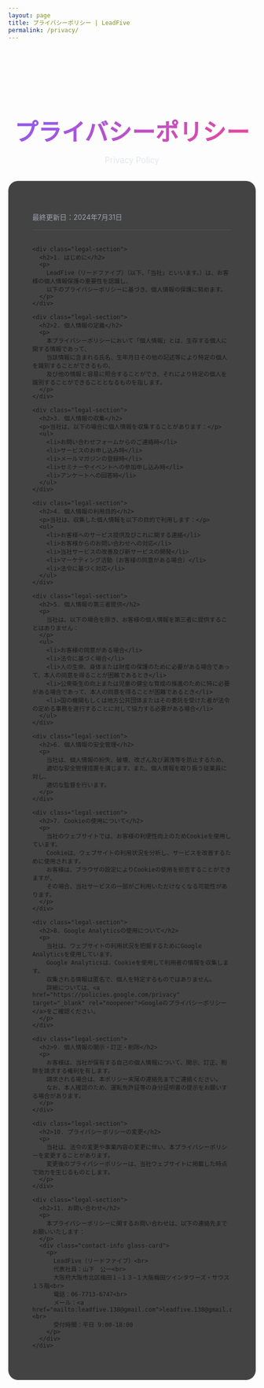 ```yaml
---
layout: page
title: プライバシーポリシー | LeadFive
permalink: /privacy/
---
```


<div class="container" style="padding-top: 4rem;">
  <div class="contact-header" style="text-align:center; margin-bottom: 2rem;">
    <h1>プライバシーポリシー</h1>
    <p>Privacy Policy</p>
  </div>
</div>

<div class="container">
  <section class="legal-content">
    <p class="last-updated">最終更新日：2024年7月31日</p>

    <div class="legal-section">
      <h2>1. はじめに</h2>
      <p>
        LeadFive（リードファイブ）（以下、「当社」といいます。）は、お客様の個人情報保護の重要性を認識し、
        以下のプライバシーポリシーに基づき、個人情報の保護に努めます。
      </p>
    </div>

    <div class="legal-section">
      <h2>2. 個人情報の定義</h2>
      <p>
        本プライバシーポリシーにおいて「個人情報」とは、生存する個人に関する情報であって、
        当該情報に含まれる氏名、生年月日その他の記述等により特定の個人を識別することができるもの、
        及び他の情報と容易に照合することができ、それにより特定の個人を識別することができることとなるものを指します。
      </p>
    </div>

    <div class="legal-section">
      <h2>3. 個人情報の収集</h2>
      <p>当社は、以下の場合に個人情報を収集することがあります：</p>
      <ul>
        <li>お問い合わせフォームからのご連絡時</li>
        <li>サービスのお申し込み時</li>
        <li>メールマガジンの登録時</li>
        <li>セミナーやイベントへの参加申し込み時</li>
        <li>アンケートへの回答時</li>
      </ul>
    </div>

    <div class="legal-section">
      <h2>4. 個人情報の利用目的</h2>
      <p>当社は、収集した個人情報を以下の目的で利用します：</p>
      <ul>
        <li>お客様へのサービス提供及びこれに関する連絡</li>
        <li>お客様からのお問い合わせへの対応</li>
        <li>当社サービスの改善及び新サービスの開発</li>
        <li>マーケティング活動（お客様の同意がある場合）</li>
        <li>法令に基づく対応</li>
      </ul>
    </div>

    <div class="legal-section">
      <h2>5. 個人情報の第三者提供</h2>
      <p>
        当社は、以下の場合を除き、お客様の個人情報を第三者に提供することはありません：
      </p>
      <ul>
        <li>お客様の同意がある場合</li>
        <li>法令に基づく場合</li>
        <li>人の生命、身体または財産の保護のために必要がある場合であって、本人の同意を得ることが困難であるとき</li>
        <li>公衆衛生の向上または児童の健全な育成の推進のために特に必要がある場合であって、本人の同意を得ることが困難であるとき</li>
        <li>国の機関もしくは地方公共団体またはその委託を受けた者が法令の定める事務を遂行することに対して協力する必要がある場合</li>
      </ul>
    </div>

    <div class="legal-section">
      <h2>6. 個人情報の安全管理</h2>
      <p>
        当社は、個人情報の紛失、破壊、改ざん及び漏洩等を防止するため、
        適切な安全管理措置を講じます。また、個人情報を取り扱う従業員に対し、
        適切な監督を行います。
      </p>
    </div>

    <div class="legal-section">
      <h2>7. Cookieの使用について</h2>
      <p>
        当社のウェブサイトでは、お客様の利便性向上のためCookieを使用しています。
        Cookieは、ウェブサイトの利用状況を分析し、サービスを改善するために使用されます。
        お客様は、ブラウザの設定によりCookieの使用を拒否することができますが、
        その場合、当社サービスの一部がご利用いただけなくなる可能性があります。
      </p>
    </div>

    <div class="legal-section">
      <h2>8. Google Analyticsの使用について</h2>
      <p>
        当社は、ウェブサイトの利用状況を把握するためにGoogle Analyticsを使用しています。
        Google Analyticsは、Cookieを使用して利用者の情報を収集します。
        収集される情報は匿名で、個人を特定するものではありません。
        詳細については、<a href="https://policies.google.com/privacy" target="_blank" rel="noopener">Googleのプライバシーポリシー</a>をご確認ください。
      </p>
    </div>

    <div class="legal-section">
      <h2>9. 個人情報の開示・訂正・削除</h2>
      <p>
        お客様は、当社が保有する自己の個人情報について、開示、訂正、削除を請求する権利を有します。
        請求される場合は、本ポリシー末尾の連絡先までご連絡ください。
        なお、本人確認のため、運転免許証等の身分証明書の提示をお願いする場合があります。
      </p>
    </div>

    <div class="legal-section">
      <h2>10. プライバシーポリシーの変更</h2>
      <p>
        当社は、法令の変更や事業内容の変更に伴い、本プライバシーポリシーを変更することがあります。
        変更後のプライバシーポリシーは、当社ウェブサイトに掲載した時点で効力を生じるものとします。
      </p>
    </div>

    <div class="legal-section">
      <h2>11. お問い合わせ</h2>
      <p>
        本プライバシーポリシーに関するお問い合わせは、以下の連絡先までお願いいたします：
      </p>
      <div class="contact-info glass-card">
        <p>
          LeadFive（リードファイブ）<br>
          代表社員：山下　公一<br>
          大阪府大阪市北区梅田１−１３−１大阪梅田ツインタワーズ・サウス１５階<br>
          電話：06-7713-6747<br>
          メール：<a href="mailto:leadfive.138@gmail.com">leadfive.138@gmail.com</a><br>
          受付時間：平日 9:00-18:00
        </p>
      </div>
    </div>
  </section>
</div>

<style>
/* Contact-like header (same tone as contact page) */
.contact-header h1 {
  font-size: 3rem;
  margin-bottom: 1rem;
  background: linear-gradient(135deg, #8b5cf6, #ec4899);
  -webkit-background-clip: text;
  -webkit-text-fill-color: transparent;
  background-clip: text;
}
.contact-header p { color: #e5e7eb; font-size: 1.05rem; }

/* Content panel styled like case studies sections */
.legal-content { background: rgba(20, 20, 20, 0.8); padding: 3rem; border-radius: 20px; border: 1px solid rgba(255,255,255,0.1); margin-bottom: 4rem; }
.last-updated { color: #9ca3af; font-size: 0.875rem; margin-bottom: 2rem; padding-bottom: 1rem; border-bottom: 1px solid rgba(255,255,255,0.1); }
.legal-section { margin-bottom: 2rem; }
.legal-section h2 { font-size: 1.5rem; color: #fff; margin-bottom: 0.75rem; }
.legal-section p { color: #d1d5db; line-height: 1.8; }
.legal-section ul { list-style: none; padding-left: 1.5rem; margin: 1rem 0; }
.legal-section li { position: relative; padding: 0.4rem 0; color: #cbd5e1; }
.legal-section li::before { content: "•"; position: absolute; left: -1.5rem; color: #8b5cf6; font-weight: bold; }
.legal-section a { color: #93c5fd; text-decoration: none; }
.legal-section a:hover { text-decoration: underline; color: #60a5fa; }
.contact-info { margin-top: 1rem; padding: 1.5rem; background: rgba(255,255,255,0.03); border-radius: 12px; border: 1px solid rgba(255,255,255,0.12); }
.contact-info p { margin: 0; color: #e5e7eb; line-height: 1.8; }
@media (max-width: 768px) {
  .contact-header h1 { font-size: 2rem; }
  .legal-content { padding: 1.5rem; margin: 0 0.5rem 3rem; }
}
</style>
